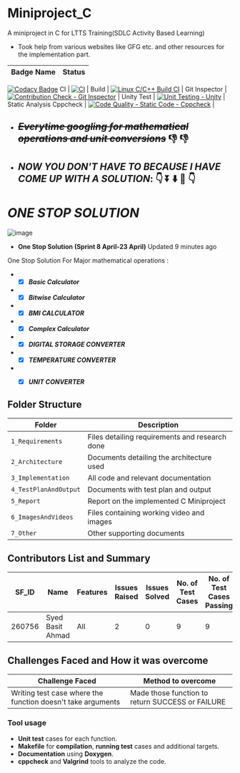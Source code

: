 # Miniproject_C
A miniproject in C for LTTS Training(SDLC Activity Based Learning)
* Took help from various websites like GFG etc. and other resources for the implementation part.

Badge Name | Status |
-----------|---------|
[![Codacy Badge](https://api.codacy.com/project/badge/Grade/3bc01f9d894c4409ab8873568332c36f)](https://app.codacy.com/gh/syedbasitahmad/ltts_project?utm_source=github.com&utm_medium=referral&utm_content=syedbasitahmad/ltts_project&utm_campaign=Badge_Grade_Settings)
CI | [![CI](https://github.com/syedbasitahmad/ltts_project/actions/workflows/main.yml/badge.svg?branch=main)](https://github.com/syedbasitahmad/ltts_project/actions/workflows/main.yml) |
Build | [![Linux C/C++ Build CI](https://github.com/syedbasitahmad/ltts_project/actions/workflows/linux_c-cpp.yml/badge.svg)](https://github.com/syedbasitahmad/ltts_project/actions/workflows/linux_c-cpp.yml) |
Git Inspector | [![Contribution Check - Git Inspector](https://github.com/syedbasitahmad/ltts_project/actions/workflows/gitinspector.yml/badge.svg)](https://github.com/syedbasitahmad/ltts_project/actions/workflows/gitinspector.yml) |
Unity Test | [![Unit Testing - Unity](https://github.com/syedbasitahmad/ltts_project/actions/workflows/unity_test.yml/badge.svg)](https://github.com/syedbasitahmad/ltts_project/actions/workflows/unity_test.yml) |
Static Analysis Cppcheck | [![Code Quality - Static Code - Cppcheck](https://github.com/syedbasitahmad/ltts_project/actions/workflows/cpp_check.yml/badge.svg)](https://github.com/syedbasitahmad/ltts_project/actions/workflows/cpp_check.yml) |


* ## **_~~Everytime googling for mathematical operations and unit conversions~~_** 👎 👎 
* ## **_NOW YOU DON'T HAVE TO BECAUSE I HAVE COME UP WITH A SOLUTION_**: 👇 ⏬ ⬇️ 🔽 👇 
# _ONE STOP SOLUTION_
![image](https://user-images.githubusercontent.com/65653522/114425480-bd874e80-9bd6-11eb-9447-66dd98a6be00.png)


* **One Stop Solution (Sprint 8 April-23 April)**
 Updated 9 minutes ago

One Stop Solution For Major mathematical operations :
* - [x] **_Basic Calculator_** 
* - [x] **_Bitwise Calculator_** 
* - [x] **_BMI CALCULATOR_** 
* - [x] **_Complex Calculator_** 
* - [x] **_DIGITAL STORAGE CONVERTER_** 
* - [x] **_TEMPERATURE CONVERTER_** 
* - [x] **_UNIT CONVERTER_**


## Folder Structure
Folder               | Description
---------------------|---------------------------------------------------
`1_Requirements`     | Files detailing requirements and research done
`2_Architecture`     | Documents detailing the architecture used
`3_Implementation`   | All code and relevant documentation
`4_TestPlanAndOutput`| Documents with test plan and output
`5_Report`           | Report on the implemented C Miniproject
`6_ImagesAndVideos`  | Files containing working video and images
`7_Other`            | Other supporting documents

## Contributors List and Summary
| SF_ID | Name | Features | Issues Raised | Issues Solved | No. of Test Cases | No. of Test Cases Passing |
|-----|-----|-----|-----|-----|-----|-----|
| 260756 | Syed Basit Ahmad | All | 2 | 0 | 9 | 9 

## Challenges Faced and How it was overcome
| Challenge Faced | Method to overcome |
|-----------------|--------------------|
| Writing test case where the function doesn't take arguments | Made those function to return SUCCESS or FAILURE |

### Tool usage
* **Unit test** cases for each function.
* **Makefile** for **compilation**, **running test** cases and additional targets.
* **Documentation** using **Doxygen**.
* **cppcheck** and **Valgrind** tools to analyze the code.

